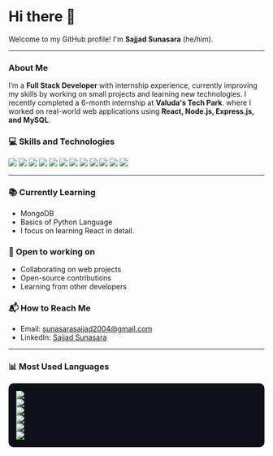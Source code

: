 # Hi there 👋


Welcome to my GitHub profile! I'm **Sajjad Sunasara** (he/him).

---

### About Me




I’m a **Full Stack Developer** with internship experience, currently improving my skills by working on small projects and learning new technologies. I recently completed a 6-month internship at **Valuda's Tech Park**. where I worked on real-world web applications using **React, Node.js, Express.js, and MySQL**.






















### 💻 Skills and Technologies











<div align="left">
  <img src="https://img.shields.io/badge/JAVASCRIPT-F7DF1E?style=for-the-badge&logo=javascript&logoColor=black"/>
  <img src="https://img.shields.io/badge/NODE.JS-339933?style=for-the-badge&logo=nodedotjs&logoColor=white"/>
  <img src="https://img.shields.io/badge/EXPRESS.JS-FFFFFF?style=for-the-badge&logo=express&logoColor=000000"/>
  <img src="https://img.shields.io/badge/REACTJS-20232A?style=for-the-badge&logo=react&logoColor=61DAFB"/>
  <img src="https://img.shields.io/badge/HTML5-E34F26?style=for-the-badge&logo=html5&logoColor=white"/>
  <img src="https://img.shields.io/badge/CSS3-1572B6?style=for-the-badge&logo=css3&logoColor=white"/>
  <img src="https://img.shields.io/badge/TAILWIND%20CSS-38B2AC?style=for-the-badge&logo=tailwind-css&logoColor=white"/>
  <img src="https://img.shields.io/badge/BOOTSTRAP-563D7C?style=for-the-badge&logo=bootstrap&logoColor=white"/>
  <img src="https://img.shields.io/badge/MYSQL-00758F?style=for-the-badge&logo=mysql&logoColor=white"/>
  <img src="https://img.shields.io/badge/POSTMAN-FF6C37?style=for-the-badge&logo=postman&logoColor=white"/>
  <img src="https://img.shields.io/badge/GIT-F05032?style=for-the-badge&logo=git&logoColor=white"/>
  <img src="https://img.shields.io/badge/GITHUB-181717?style=for-the-badge&logo=github&logoColor=white"/>
</div>


          











---

### 📚 Currently Learning





- MongoDB 
- Basics of Python Language
- I focus on learning React in detail.




### 🤝 Open to working on







- Collaborating on web projects
- Open-source contributions
- Learning from other developers






### 📬 How to Reach Me







- Email: sunasarasajjad2004@gmail.com  
- LinkedIn: [Sajjad Sunasara](linkedin.com/in/sajjad-sunasara-a6b997307)  


---























### 📊 Most Used Languages













<div align="left" style="background-color: #0d1117; padding: 15px; border-radius: 10px;">
  <div><img src="https://img.shields.io/badge/Express.js-70.90%25-black?style=for-the-badge&logo=express&logoColor=white" /></div>
  <div><img src="https://img.shields.io/badge/React.js-65.07%25-61DAFB?style=for-the-badge&logo=react&logoColor=white" /></div>
  <div><img src="https://img.shields.io/badge/MySQL-65.00%25-00758F?style=for-the-badge&logo=mysql&logoColor=white" /></div>
  <div><img src="https://img.shields.io/badge/CSS3-58.00%25-1572B6?style=for-the-badge&logo=css3&logoColor=white" /></div>
  <div><img src="https://img.shields.io/badge/Node.js-41.03%25-339933?style=for-the-badge&logo=node.js&logoColor=white" /></div>
  <div><img src="https://img.shields.io/badge/JavaScript-28.00%25-F7DF1E?style=for-the-badge&logo=javascript&logoColor=black" /></div>
</div>







